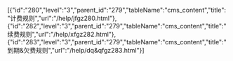 [{"id":"280","level":"3","parent_id":"279","tableName":"cms_content","title":"计费规则","url":"/help/jfgz280.html"},{"id":"282","level":"3","parent_id":"279","tableName":"cms_content","title":"续费规则","url":"/help/xfgz282.html"},{"id":"283","level":"3","parent_id":"279","tableName":"cms_content","title":"到期&欠费规则","url":"/help/dq&qfgz283.html"}]